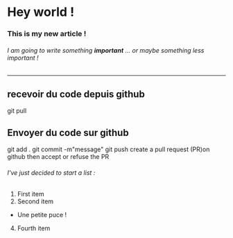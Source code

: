 # Hey world !

### This is my new article !

###### I am going to write something **important** ... or maybe something _less important_ !
___________________________________________________________________________
## recevoir du code depuis github
git pull

## Envoyer du code sur github
git add .
git commit -m"message"
git push
create a pull request (PR)on github
then accept or refuse the PR

 ###### I've just decided to start a list :
 1. First item
 2. Second item
 * Une petite puce !
 4. Fourth item

